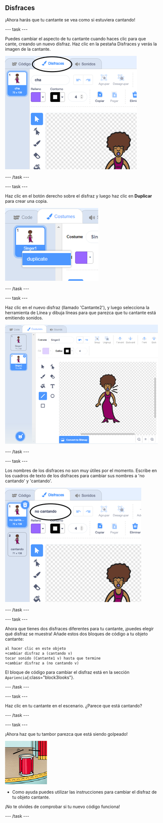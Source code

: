 ## Disfraces

¡Ahora harás que tu cantante se vea como si estuviera cantando!

\--- task \---

Puedes cambiar el aspecto de tu cantante cuando haces clic para que cante, creando un nuevo disfraz. Haz clic en la pestaña Disfraces y verás la imagen de la cantante.

![captura de pantalla](images/band-singer-costume-annotated.png)

\--- /task \---

\--- task \---

Haz clic en el botón derecho sobre el disfraz y luego haz clic en **Duplicar** para crear una copia.

![captura de pantalla](images/band-singer-duplicate.png)

\--- /task \---

\--- task \---

Haz clic en el nuevo disfraz (llamado 'Cantante2'), y luego selecciona la herramienta de Línea y dibuja líneas para que parezca que tu cantante está emitiendo sonidos.

![captura de pantalla](images/band-singer-click.png)

\--- /task \---

\--- task \---

Los nombres de los disfraces no son muy útiles por el momento. Escribe en los cuadros de texto de los disfraces para cambiar sus nombres a 'no cantando' y 'cantando'.

![captura de pantalla](images/band-singer-name-annotated.png)

\--- /task \---

\--- task \---

Ahora que tienes dos disfraces diferentes para tu cantante, ¡puedes elegir qué disfraz se muestra! Añade estos dos bloques de código a tu objeto cantante:

```blocks3
al hacer clic en este objeto
+cambiar disfraz a (cantando v)
tocar sonido (Cantante1 v) hasta que termine
+cambiar disfraz a (no cantando v)
```

El bloque de código para cambiar el disfraz está en la sección `Apariencia`{:class="block3looks"}.

\--- /task \---

\--- task \---

Haz clic en tu cantante en el escenario. ¿Parece que está cantando?

\--- /task \---

\--- task \---

¡Ahora haz que tu tambor parezca que está siendo golpeado!

![captura de pantalla](images/band-drum-final.png)

- Como ayuda puedes utilizar las instrucciones para cambiar el disfraz de tu objeto cantante.

¡No te olvides de comprobar si tu nuevo código funciona!

\--- /task \---